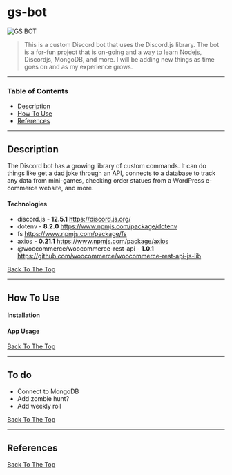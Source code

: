 # gs-bot

![GS BOT](link-to-img)

> This is a custom Discord bot that uses the Discord.js library. The bot is a for-fun project that is on-going and a way to learn Nodejs, Discordjs, MongoDB, and more. I will be adding new things as time goes on and as my experience grows.

---

### Table of Contents


- [Description](#description)
- [How To Use](#how-to-use)
- [References](#references)

---

## Description
The Discord bot has a growing library of custom commands. It can do things like get a dad joke through an API, connects to a database to track any data from mini-games, checking order statues from a WordPress e-commerce website, and more. 

#### Technologies

- discord.js - **12.5.1**   https://discord.js.org/
- dotenv - **8.2.0**    https://www.npmjs.com/package/dotenv
- fs    https://www.npmjs.com/package/fs
- axios - **0.21.1**    https://www.npmjs.com/package/axios
- @woocommerce/woocommerce-rest-api - **1.0.1** https://github.com/woocommerce/woocommerce-rest-api-js-lib

[Back To The Top](#react-counter)

---

## How To Use

#### Installation


#### App Usage


[Back To The Top](#react-counter)

---

## To do

- Connect to MongoDB
- Add zombie hunt?
- Add weekly roll

[Back To The Top](#react-counter)

---

## References




[Back To The Top](#react-counter)